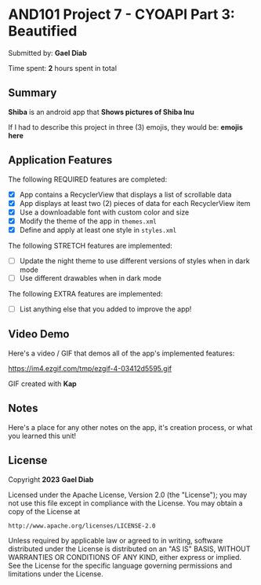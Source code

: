 <!-- (This is a comment) INSTRUCTIONS: Go through this page and fill out any **bolded** entries with their correct values.-->

# AND101 Project 7 - CYOAPI Part 3: Beautified

Submitted by: **Gael Diab**

Time spent: **2** hours spent in total

## Summary

**Shiba** is an android app that **Shows pictures of Shiba Inu**

If I had to describe this project in three (3) emojis, they would be: **emojis here**

## Application Features

<!-- (This is a comment) Please be sure to change the [ ] to [x] for any features you completed.  If a feature is not checked [x], you might miss the points for that item! -->

The following REQUIRED features are completed:

- [x] App contains a RecyclerView that displays a list of scrollable data
- [x] App displays at least two (2) pieces of data for each RecyclerView item
- [x] Use a downloadable font with custom color and size
- [x] Modify the theme of the app in `themes.xml`
- [x] Define and apply at least one style in `styles.xml`

The following STRETCH features are implemented:

- [ ] Update the night theme to use different versions of styles when in dark mode
- [ ] Use different drawables when in dark mode

The following EXTRA features are implemented:

- [ ] List anything else that you added to improve the app!

## Video Demo

Here's a video / GIF that demos all of the app's implemented features:

<https://im4.ezgif.com/tmp/ezgif-4-03412d5595.gif>

GIF created with **Kap**

<!-- Recommended tools:
- [Kap](https://getkap.co/) for macOS
- [ScreenToGif](https://www.screentogif.com/) for Windows
- [peek](https://github.com/phw/peek) for Linux. -->

## Notes

Here's a place for any other notes on the app, it's creation process, or what you learned this unit!

## License

Copyright **2023** **Gael Diab**

Licensed under the Apache License, Version 2.0 (the "License");
you may not use this file except in compliance with the License.
You may obtain a copy of the License at

    http://www.apache.org/licenses/LICENSE-2.0

Unless required by applicable law or agreed to in writing, software
distributed under the License is distributed on an "AS IS" BASIS,
WITHOUT WARRANTIES OR CONDITIONS OF ANY KIND, either express or implied.
See the License for the specific language governing permissions and
limitations under the License.
